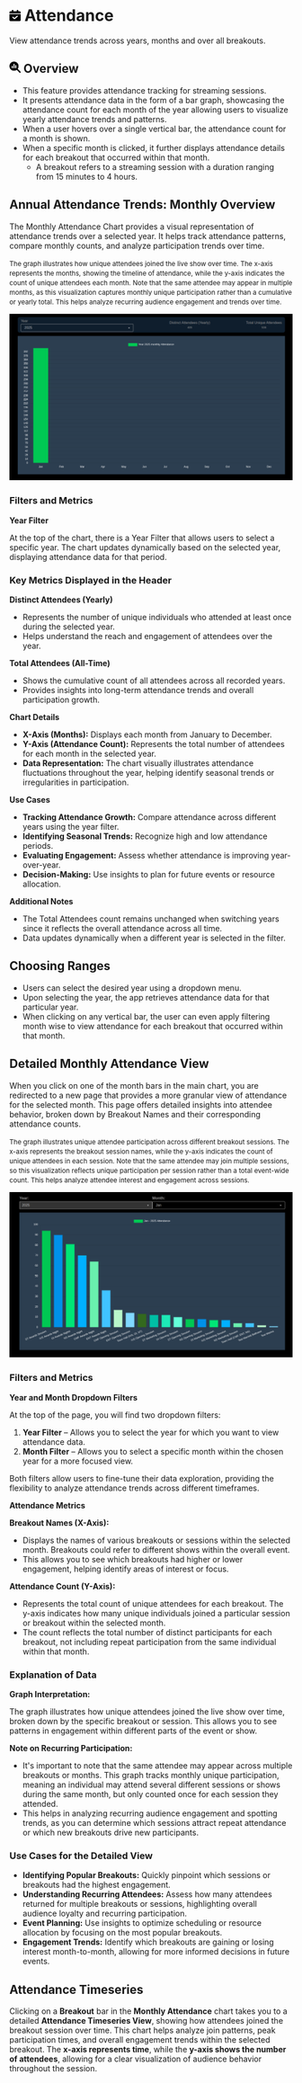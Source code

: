 # <img src="https://raw.githubusercontent.com/vishaldhole173/pro-stream-documentation/main/fontawesome/svgs/solid/calendar-check.svg" width="20" height="20"> Attendance

View attendance trends across years, months and over all breakouts.

## <img src="https://raw.githubusercontent.com/vishaldhole173/pro-stream-documentation/main/fontawesome/svgs/solid/magnifying-glass-chart.svg" width="20" height="20"> Overview

* This feature provides attendance tracking for streaming sessions.
* It presents attendance data in the form of a bar graph, showcasing the attendance count for each month of the year allowing users to visualize yearly attendance trends and patterns.
* When a user hovers over a single vertical bar, the attendance count for a month is shown.
* When a specific month is clicked, it further displays attendance details for each breakout that occurred within that month.
  - A breakout refers to a streaming session with a duration ranging from 15 minutes to 4 hours.

## Annual Attendance Trends: Monthly Overview

The Monthly Attendance Chart provides a visual representation of attendance trends over a selected year. It helps track attendance patterns, compare monthly counts, and analyze participation trends over time.

<small>The graph illustrates how unique attendees joined the live show over time. The x-axis represents the months, showing the timeline of attendance, while the y-axis indicates the count of unique attendees each month. Note that the same attendee may appear in multiple months, as this visualization captures monthly unique participation rather than a cumulative or yearly total. This helps analyze recurring audience engagement and trends over time.</small>

![Annual Attendance Trends: Monthly Overview](./images/yearly-attendance.png)

### Filters and Metrics

**Year Filter**

At the top of the chart, there is a Year Filter that allows users to select a specific year. The chart updates dynamically based on the selected year, displaying attendance data for that period.

### Key Metrics Displayed in the Header

**Distinct Attendees (Yearly)**

- Represents the number of unique individuals who attended at least once during the selected year.
- Helps understand the reach and engagement of attendees over the year.

**Total Attendees (All-Time)**

- Shows the cumulative count of all attendees across all recorded years.
- Provides insights into long-term attendance trends and overall participation growth.

**Chart Details**

- **X-Axis (Months):** Displays each month from January to December.
- **Y-Axis (Attendance Count):** Represents the total number of attendees for each month in the selected year.
- **Data Representation:** The chart visually illustrates attendance fluctuations throughout the year, helping identify seasonal trends or irregularities in participation.

**Use Cases**

- **Tracking Attendance Growth:** Compare attendance across different years using the year filter.
- **Identifying Seasonal Trends:** Recognize high and low attendance periods.
- **Evaluating Engagement:** Assess whether attendance is improving year-over-year.
- **Decision-Making:** Use insights to plan for future events or resource allocation.

**Additional Notes**

- The Total Attendees count remains unchanged when switching years since it reflects the overall attendance across all time.
- Data updates dynamically when a different year is selected in the filter.


## Choosing Ranges

* Users can select the desired year using a dropdown menu.
* Upon selecting the year, the app retrieves attendance data for that particular year.
* When clicking on any vertical bar, the user can even apply filtering month wise to view attendance for each breakout that occurred within that month.

## Detailed Monthly Attendance View

When you click on one of the month bars in the main chart, you are redirected to a new page that provides a more granular view of attendance for the selected month. This page offers detailed insights into attendee behavior, broken down by Breakout Names and their corresponding attendance counts.

<small>The graph illustrates unique attendee participation across different breakout sessions. The x-axis represents the breakout session names, while the y-axis indicates the count of unique attendees in each session. Note that the same attendee may join multiple sessions, so this visualization reflects unique participation per session rather than a total event-wide count. This helps analyze attendee interest and engagement across sessions.</small>

![Detailed Monthly Attendance View](./images/attendance-of-breakouts-month.png)

### Filters and Metrics

**Year and Month Dropdown Filters**

At the top of the page, you will find two dropdown filters:

1. **Year Filter** – Allows you to select the year for which you want to view attendance data.
2. **Month Filter** – Allows you to select a specific month within the chosen year for a more focused view.

Both filters allow users to fine-tune their data exploration, providing the flexibility to analyze attendance trends across different timeframes.

**Attendance Metrics**

**Breakout Names (X-Axis):**

  - Displays the names of various breakouts or sessions within the selected month. Breakouts could refer to different shows within the overall event.
  - This allows you to see which breakouts had higher or lower engagement, helping identify areas of interest or focus.

**Attendance Count (Y-Axis):**

  - Represents the total count of unique attendees for each breakout. The y-axis indicates how many unique individuals joined a particular session or breakout within the selected month.
  - The count reflects the total number of distinct participants for each breakout, not including repeat participation from the same individual within that month.

### Explanation of Data

**Graph Interpretation:**

The graph illustrates how unique attendees joined the live show over time, broken down by the specific breakout or session. This allows you to see patterns in engagement within different parts of the event or show.

**Note on Recurring Participation:**

- It's important to note that the same attendee may appear across multiple breakouts or months. This graph tracks monthly unique participation, meaning an individual may attend several different sessions or shows during the same month, but only counted once for each session they attended.
- This helps in analyzing recurring audience engagement and spotting trends, as you can determine which sessions attract repeat attendance or which new breakouts drive new participants.

### Use Cases for the Detailed View

- **Identifying Popular Breakouts:** Quickly pinpoint which sessions or breakouts had the highest engagement.
- **Understanding Recurring Attendees:** Assess how many attendees returned for multiple breakouts or sessions, highlighting overall audience loyalty and recurring participation.
- **Event Planning:** Use insights to optimize scheduling or resource allocation by focusing on the most popular breakouts.
- **Engagement Trends:** Identify which breakouts are gaining or losing interest month-to-month, allowing for more informed decisions in future events.

## Attendance Timeseries

Clicking on a **Breakout** bar in the **Monthly Attendance** chart takes you to a detailed **Attendance Timeseries View**, showing how attendees joined the breakout session over time. This chart helps analyze join patterns, peak participation times, and overall engagement trends within the selected breakout. The **x-axis represents time**, while the **y-axis shows the number of attendees**, allowing for a clear visualization of audience behavior throughout the session.
